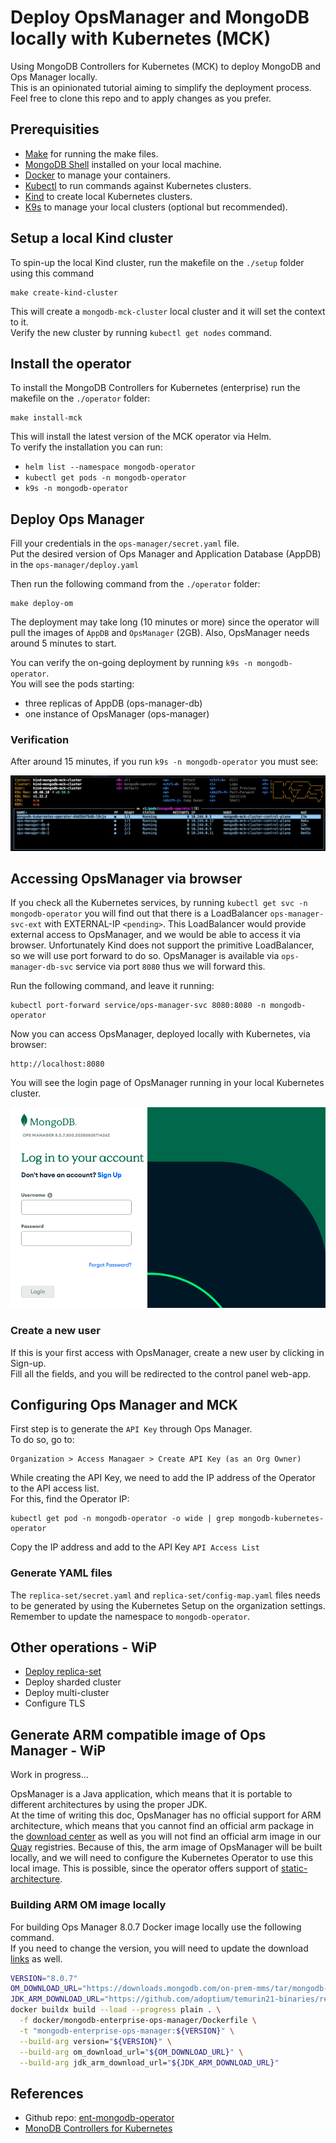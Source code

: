 # Deploy OpsManager and MongoDB locally with Kubernetes (MCK)

Using MongoDB Controllers for Kubernetes (MCK) to deploy MongoDB and Ops Manager locally.  
This is an opinionated tutorial aiming to simplify the deployment process.  
Feel free to clone this repo and to apply changes as you prefer.  

## Prerequisities

- [Make](https://www.gnu.org/software/make/) for running the make files.
- [MongoDB Shell](https://www.mongodb.com/docs/mongodb-shell/) installed on your local machine.
- [Docker](https://www.docker.com/) to manage your containers.
- [Kubectl](https://kubernetes.io/docs/tasks/tools/install-kubectl-macos/) to run commands against Kubernetes clusters.
- [Kind](https://kind.sigs.k8s.io/) to create local Kubernetes clusters.
- [K9s](https://k9scli.io/) to manage your local clusters (optional but recommended).


## Setup a local Kind cluster

To spin-up the local Kind cluster, run the makefile on the `./setup` folder using this command 

```
make create-kind-cluster
```
This will create a ``mongodb-mck-cluster`` local cluster and it will set the context to it.  
Verify the new cluster by running ``kubectl get nodes`` command.  


## Install the operator

To install the MongoDB Controllers for Kubernetes (enterprise) run the makefile on the ``./operator`` folder:

```
make install-mck
```

This will install the latest version of the MCK operator via Helm.  
To verify the installation you can run:
- ``helm list --namespace mongodb-operator`` 
- ``kubectl get pods -n mongodb-operator``
- ``k9s -n mongodb-operator``

## Deploy Ops Manager

Fill your credentials in the ``ops-manager/secret.yaml`` file.  
Put the desired version of Ops Manager and Application Database (AppDB) in the ``ops-manager/deploy.yaml`` 

Then run the following command from the ``./operator`` folder:

```
make deploy-om
```  

The deployment may take long (10 minutes or more) since the operator will pull the images of ``AppDB`` and ``OpsManager`` (2GB). Also, OpsManager needs around 5 minutes to start.  

You can verify the on-going deployment by running ``k9s -n mongodb-operator``.  
You will see the pods starting:
- three replicas of AppDB (ops-manager-db) 
- one instance of OpsManager (ops-manager)

### Verification

After around 15 minutes, if you run ``k9s -n mongodb-operator`` you must see:

![Alt text](/images/k9s-after-install.png)

## Accessing OpsManager via browser

If you check all the Kubernetes services, by running ``kubectl get svc -n mongodb-operator`` you will find out that there is a LoadBalancer ``ops-manager-svc-ext`` with EXTERNAL-IP ``<pending>``. This LoadBalancer would provide external access to OpsManager, and we would be able to access it via browser. Unfortunately Kind does not support the primitive LoadBalancer, so we will use port forward to do so. OpsManager is available via ``ops-manager-db-svc`` service via port ``8080`` thus we will forward this. 

Run the following command, and leave it running:

```
kubectl port-forward service/ops-manager-svc 8080:8080 -n mongodb-operator
```  

Now you can access OpsManager, deployed locally with Kubernetes, via browser:

```
http://localhost:8080
```

You will see the login page of OpsManager running in your local Kubernetes cluster.

![Alt text](/images/om-login.png)

### Create a new user

If this is your first access with OpsManager, create a new user by clicking in Sign-up.  
Fill all the fields, and you will be redirected to the control panel web-app.


## Configuring Ops Manager and MCK

First step is to generate the ``API Key`` through Ops Manager.  
To do so, go to:  
```
Organization > Access Managaer > Create API Key (as an Org Owner)
```

While creating the API Key, we need to add the IP address of the Operator to the API access list.  
For this, find the Operator IP:
```
kubectl get pod -n mongodb-operator -o wide | grep mongodb-kubernetes-operator
```

Copy the IP address and add to the API Key ``API Access List``   

### Generate YAML files
The ``replica-set/secret.yaml`` and ``replica-set/config-map.yaml`` files needs to be generated by using the Kubernetes Setup on the organization settings. Remember to update the namespace to ``mongodb-operator``.

## Other operations - WiP

- [Deploy replica-set](https://github.com/vinilage/mck-om/replica-set/)
- Deploy sharded cluster
- Deploy multi-cluster
- Configure TLS

## Generate ARM compatible image of Ops Manager - WiP

Work in progress...

OpsManager is a Java application, which means that it is portable to different architectures by using the proper JDK.  
At the time of writing this doc, OpsManager has no official support for ARM architecture, which means that you cannot find an official arm package in the [download center](https://www.mongodb.com/try/download/ops-manager) as well as you will not find an official arm image in our [Quay](https://quay.io/repository/mongodb/mongodb-enterprise-ops-manager-ubi?tab=tags&tag=latest) registries. Because of this, the arm image of OpsManager will be built locally, and we will need to configure the Kubernetes Operator to use this local image. This is possible, since the operator offers support of [static-architecture](https://www.mongodb.com/docs/kubernetes/current/tutorial/plan-k8s-op-container-images/).

### Building ARM OM image locally

For building Ops Manager 8.0.7 Docker image locally use the following command.  
If you need to change the version, you will need to update the download [links](https://github.com/karl-denby/mongo-infra-docker/blob/main/ops-manager/quick-start.sh) as well.

```bash
VERSION="8.0.7"
OM_DOWNLOAD_URL="https://downloads.mongodb.com/on-prem-mms/tar/mongodb-mms-8.0.7.500.20250505T1426Z.tar.gz"
JDK_ARM_DOWNLOAD_URL="https://github.com/adoptium/temurin21-binaries/releases/download/jdk-21.0.6%2B7/OpenJDK21U-jdk_aarch64_linux_hotspot_21.0.6_7.tar.gz" 
docker buildx build --load --progress plain . \
  -f docker/mongodb-enterprise-ops-manager/Dockerfile \
  -t "mongodb-enterprise-ops-manager:${VERSION}" \
  --build-arg version="${VERSION}" \
  --build-arg om_download_url="${OM_DOWNLOAD_URL}" \
  --build-arg jdk_arm_download_url="${JDK_ARM_DOWNLOAD_URL}"
```


## References

- Github repo: [ent-mongodb-operator](https://github.com/kamloiic/ent-mongodb-opertor)
- [MonoDB Controllers for Kubernetes](https://www.mongodb.com/docs/kubernetes-operator/current/)

